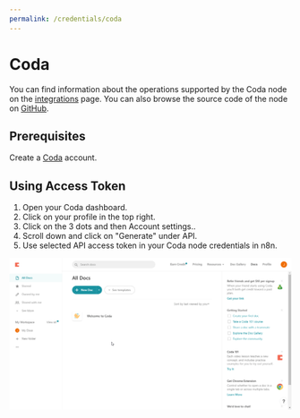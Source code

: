```yaml
---
permalink: /credentials/coda
---
```


# Coda

You can find information about the operations supported by the Coda node on the [integrations](https://n8n.io/integrations/n8n-nodes-base.coda) page. You can also browse the source code of the node on [GitHub](https://github.com/n8n-io/n8n/tree/master/packages/nodes-base/nodes/Coda).

## Prerequisites

Create a [Coda](https://www.coda.com/) account.

## Using Access Token

1. Open your Coda dashboard.
2. Click on your profile in the top right.
3. Click on the 3 dots and then Account settings..
4. Scroll down and click on "Generate" under API.
5. Use selected API access token in your Coda node credentials in n8n.


![Getting Coda credentials](./using-access-token.gif)
